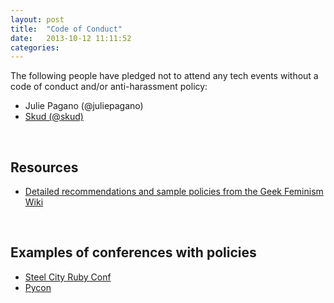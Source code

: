 ```yaml
---
layout: post
title:  "Code of Conduct"
date:   2013-10-12 11:11:52
categories:
---
```


The following people have pledged not to attend any tech events without a
code of conduct and/or anti-harassment policy:

* Julie Pagano (@juliepagano)
* [Skud (@skud)](https://twitter.com/Skud/status/389158683235459072)

<br/>

## Resources
* [Detailed recommendations and sample policies from the Geek Feminism Wiki](http://geekfeminism.wikia.com/wiki/Conference_anti-harassment)

<br/>

## Examples of conferences with policies
* [Steel City Ruby Conf](http://steelcityruby.org/policies.html#antiharassment-policy)
* [Pycon](https://us.pycon.org/2014/about/code-of-conduct/)